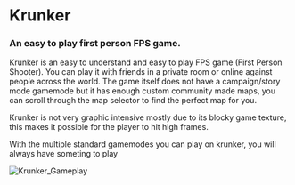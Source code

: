 # Krunker
###  An easy to play first person FPS game. 
Krunker is an easy to understand and easy to play FPS game (First Person Shooter). You can play it with friends in a private room or online against people across the world.
The game itself does not have a campaign/story mode gamemode but it has enough custom community made maps, you can scroll through the map selector to find the perfect map for you.

Krunker is not very graphic intensive mostly due to its blocky game texture, this makes it possible for the player to hit high frames.

With the multiple standard gamemodes you can play on krunker, you will always have someting to play

![Krunker_Gameplay](https://ibb.co/HXzGxqm)